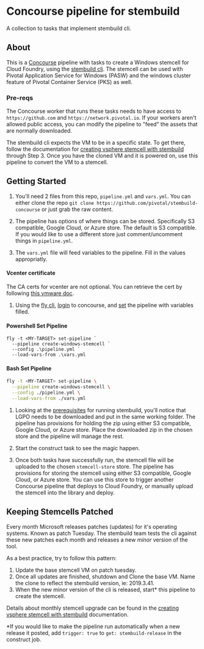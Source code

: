 # Concourse pipeline for stembuild
A collection to tasks that implement stembuild cli.

## About
This is a [Concourse](https://concourse-ci.org) pipeline with tasks to create a Windows stemcell for Cloud Foundry, using the [stembuild cli](https://github.com/cloudfoundry-incubator/stembuild/). The stemcell can be used with Pivotal Application Service for Windows (PASW) and the windows cluster feature of Pivotal Container Service (PKS) as well.

### Pre-reqs
The Concourse worker that runs these tasks needs to have access to `https://github.com` and `https://network.pivotal.io`. If your workers aren't allowed public access, you can modify the pipeline to "feed" the assets that are normally downloaded.

The stembuild cli expects the VM to be in a specific state. To get there, follow the documentation for [creating vsphere stemcell with stembuild](https://docs.pivotal.io/pivotalcf/2-6/windows/create-vsphere-stemcell-automatically.html) through Step 3. Once you have the cloned VM and it is powered on, use this pipeline to convert the VM to a stemcell.

## Getting Started
1. You'll need 2 files from this repo, `pipeline.yml` and `vars.yml`. You can either clone the repo `git clone https://github.com/pivotal/stembuild-concourse` or just grab the raw content.

1. The pipeline has options of where things can be stored. Specifically S3 compatible, Google Cloud, or Azure store. The default is S3 compatible. If you would like to use a different store just comment/uncomment things in `pipeline.yml`.

1. The `vars.yml` file will feed variables to the pipeline. Fill in the values appropriatly.
  #### Vcenter certificate
  The CA certs for vcenter are not optional. You can retrieve the cert by following [this vmware doc](https://pubs.vmware.com/vsphere-6-5/index.jsp?topic=%2Fcom.vmware.vcli.getstart.doc%2FGUID-9AF8E0A7-1A64-4839-AB97-2F18D8ECB9FE.html). 

1. Using the [fly cli](https://concourse-ci.org/fly.html), [login](https://concourse-ci.org/fly.html#fly-login) to concourse, and [set](https://concourse-ci.org/setting-pipelines.html#fly-set-pipeline) the pipeline with variables filled.

  #### Powershell Set Pipeline
  ```
  fly -t <MY-TARGET> set-pipeline `
    --pipeline create-windows-stemcell `
    --config .\pipeline.yml `
    --load-vars-from .\vars.yml
  ```

  #### Bash Set Pipeline
  ```bash
  fly -t <MY-TARGET> set-pipeline \
    --pipeline create-windows-stemcell \
    --config ./pipeline.yml \
    --load-vars-from ./vars.yml
  ```

1. Looking at the [prerequisites](https://docs.pivotal.io/pivotalcf/2-6/windows/create-vsphere-stemcell-automatically.html#prerequisites) for running stembuild, you'll notice that LGPO needs to be downloaded and put in the same working folder. The pipeline has provisions for holding the zip using either S3 compatible, Google Cloud, or Azure store. Place the downloaded zip in the chosen store and the pipeline will manage the rest.

1. Start the construct task to see the magic happen.

1. Once both tasks have successfully run, the stemcell file will be uploaded to the chosen `stemcell-store` store. The pipeline has provisions for storing the stemcell using either S3 compatible, Google Cloud, or Azure store. You can use this store to trigger another Concourse pipeline that deploys to Cloud Foundry, or manually upload the stemcell into the library and deploy.

## Keeping Stemcells Patched
Every month Microsoft releases patches (updates) for it's operating systems. Known as patch Tuesday. The stembuild team tests the cli against these new patches each month and releases a new *minor* version of the tool.

As a best practice, try to follow this pattern:
1. Update the base stemcell VM on patch tuesday.
1. Once all updates are finished, shutdown and Clone the base VM. Name the clone to reflect the stembuild version, ie: 2019.3.41.
1. When the new minor version of the cli is released, start* this pipeline to create the stemcell.

Details about monthly stemcell upgrade can be found in the [creating vsphere stemcell with stembuild](https://docs.pivotal.io/pivotalcf/2-6/windows/create-vsphere-stemcell-automatically.html#upgrade-stemcell) documentation.

*If you would like to make the pipeline run automatically when a new release it posted, add `trigger: true` to `get: stembuild-release` in the construct job.